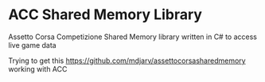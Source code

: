 ACC Shared Memory Library
===================================

Assetto Corsa Competizione Shared Memory library written in C# to access live game data

Trying to get this https://github.com/mdjarv/assettocorsasharedmemory working with ACC


